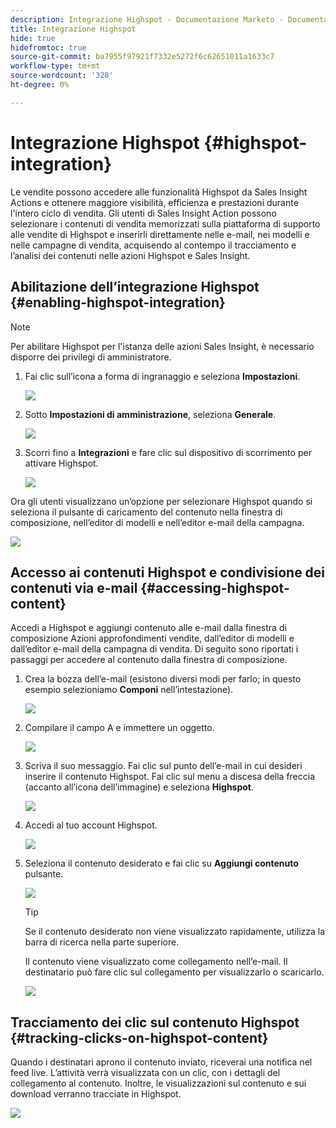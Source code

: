```yaml
---
description: Integrazione Highspot - Documentazione Marketo - Documentazione del prodotto
title: Integrazione Highspot
hide: true
hidefromtoc: true
source-git-commit: ba7955f97921f7332e5272f6c62651011a1633c7
workflow-type: tm+mt
source-wordcount: '328'
ht-degree: 0%

---
```


# Integrazione Highspot {#highspot-integration}

Le vendite possono accedere alle funzionalità Highspot da Sales Insight Actions e ottenere maggiore visibilità, efficienza e prestazioni durante l&#39;intero ciclo di vendita. Gli utenti di Sales Insight Action possono selezionare i contenuti di vendita memorizzati sulla piattaforma di supporto alle vendite di Highspot e inserirli direttamente nelle e-mail, nei modelli e nelle campagne di vendita, acquisendo al contempo il tracciamento e l’analisi dei contenuti nelle azioni Highspot e Sales Insight.

## Abilitazione dell’integrazione Highspot {#enabling-highspot-integration}

>[!NOTE]
>
>Per abilitare Highspot per l&#39;istanza delle azioni Sales Insight, è necessario disporre dei privilegi di amministratore.

1. Fai clic sull’icona a forma di ingranaggio e seleziona **Impostazioni**.

   ![](assets/highspot-integration-1.png)

1. Sotto **Impostazioni di amministrazione**, seleziona **Generale**.

   ![](assets/highspot-integration-2.png)

1. Scorri fino a **Integrazioni** e fare clic sul dispositivo di scorrimento per attivare Highspot.

   ![](assets/highspot-integration-3.png)

Ora gli utenti visualizzano un’opzione per selezionare Highspot quando si seleziona il pulsante di caricamento del contenuto nella finestra di composizione, nell’editor di modelli e nell’editor e-mail della campagna.

![](assets/highspot-integration-4.png)

## Accesso ai contenuti Highspot e condivisione dei contenuti via e-mail {#accessing-highspot-content}

Accedi a Highspot e aggiungi contenuto alle e-mail dalla finestra di composizione Azioni approfondimenti vendite, dall’editor di modelli e dall’editor e-mail della campagna di vendita. Di seguito sono riportati i passaggi per accedere al contenuto dalla finestra di composizione.

1. Crea la bozza dell’e-mail (esistono diversi modi per farlo; in questo esempio selezioniamo **Componi** nell’intestazione).

   ![](assets/highspot-integration-5.png)

1. Compilare il campo A e immettere un oggetto.

   ![](assets/highspot-integration-6.png)

1. Scriva il suo messaggio. Fai clic sul punto dell’e-mail in cui desideri inserire il contenuto Highspot. Fai clic sul menu a discesa della freccia (accanto all’icona dell’immagine) e seleziona **Highspot**.

   ![](assets/highspot-integration-7.png)

1. Accedi al tuo account Highspot.

   ![](assets/highspot-integration-8.png)

1. Seleziona il contenuto desiderato e fai clic su **Aggiungi contenuto** pulsante.

   ![](assets/highspot-integration-9.png)

   >[!TIP]
   >
   >Se il contenuto desiderato non viene visualizzato rapidamente, utilizza la barra di ricerca nella parte superiore.

   Il contenuto viene visualizzato come collegamento nell’e-mail. Il destinatario può fare clic sul collegamento per visualizzarlo o scaricarlo.

   ![](assets/highspot-integration-10.png)

## Tracciamento dei clic sul contenuto Highspot {#tracking-clicks-on-highspot-content}

Quando i destinatari aprono il contenuto inviato, riceverai una notifica nel feed live. L’attività verrà visualizzata con un clic, con i dettagli del collegamento al contenuto. Inoltre, le visualizzazioni sul contenuto e sui download verranno tracciate in Highspot.

![](assets/highspot-integration-11.png)
